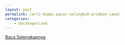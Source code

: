```yaml
---
layout: post
permalink: /arti-mimpi-pacar-selingkuh-primbon-jawa/
categories:
    - Uncategorized
---
```


[Baca Selengkapnya](/07)